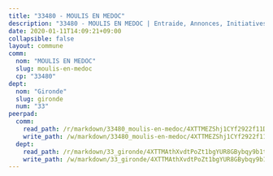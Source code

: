```yaml
---
title: "33480 - MOULIS EN MEDOC"
description: "33480 - MOULIS EN MEDOC | Entraide, Annonces, Initiatives"
date: 2020-01-11T14:09:21+09:00
collapsible: false
layout: commune
comm:
  nom: "MOULIS EN MEDOC"
  slug: moulis-en-medoc
  cp: "33480"
dept:
  nom: "Gironde"
  slug: gironde
  num: "33"
peerpad:
  comm:
    read_path: /r/markdown/33480_moulis-en-medoc/4XTTMEZShj1CYf2922f11DPD4ZoMqbpCNL7zrCZESnwHSLcVC
    write_path: /w/markdown/33480_moulis-en-medoc/4XTTMEZShj1CYf2922f11DPD4ZoMqbpCNL7zrCZESnwHSLcVC-K3TgUfiQiqPobPv3q16yNG4VigVYDWCArD3uF9tWByGPzjUhrrX6KNML9Y34TiTd8koHX49xWKFEkpQDxr88xNxe8vovJerXjt1ev3yHSspJ9pAuLGsAnWaETjwYS4o5nbuFCyNW
  dept:
    read_path: /r/markdown/33_gironde/4XTTMAthXvdtPoZt1bgYUR8GBybqy9b1tLUaaKDw5iKj57LRt
    write_path: /w/markdown/33_gironde/4XTTMAthXvdtPoZt1bgYUR8GBybqy9b1tLUaaKDw5iKj57LRt-K3TgU8ogmN5s8hbKrZhkV9P1KQiFepNWXjoYRvdMTW1jt7eRXTmrjG677tN9mcUTsALjzYGgb8mvcrYPJn2Jd8cTiBmF9aZcbgdcQL1kzCPJnSf6X8tpEcGPdTr5qT6cQqEpt6oQ
---
```


